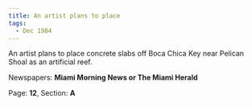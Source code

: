 ```yaml
---  
title: An artist plans to place  
tags:  
  - Dec 1984  
---  
```

  
An artist plans to place concrete slabs off Boca Chica Key near Pelican Shoal as an artificial reef.  
  
Newspapers: **Miami Morning News or The Miami Herald**  
  
Page: **12**, Section: **A** 
